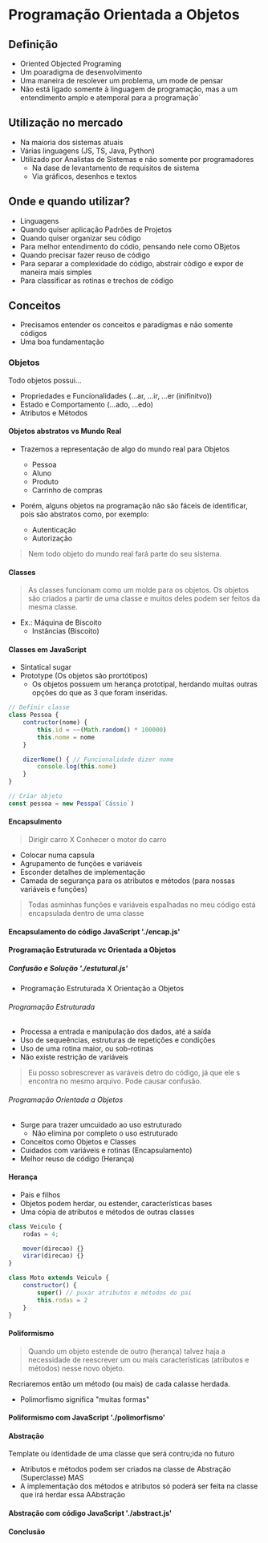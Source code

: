 # Programação Orientada a Objetos

## Definição

- Oriented Objected Programing
- Um poaradigma de desenvolvimento
- Uma maneira de resolever um problema, um mode de pensar
- Não está ligado somente à linguagem de programação, mas a um entendimento amplo e atemporal para a programação`   

## Utilização no mercado

- Na maioria dos sistemas atuais
- Várias linguagens (JS, TS, Java, Python)
- Utilizado por Analistas de Sistemas e não somente por programadores
    - Na dase de levantamento de requisitos de sistema
    - Via gráficos, desenhos e textos

## Onde e quando utilizar?

- Linguagens
- Quando quiser aplicação Padrões de Projetos
- Quando quiser organizar seu código
- Para melhor entendimento do códio, pensando nele como OBjetos
- Quando precisar fazer reuso de código
- Para separar a complexidade do código, abstrair código e expor de maneira mais simples
- Para classificar as rotinas e trechos de código

## Conceitos

- Precisamos entender os conceitos e paradigmas e não somente códigos
- Uma boa fundamentação

### Objetos

Todo objetos possui...
- Propriedades e Funcionalidades (...ar, ...ir, ...er (inifinitvo))
- Estado e Comportamento (...ado, ...edo)
- Atributos e Métodos

#### Objetos abstratos vs Mundo Real

- Trazemos a representação de algo do mundo real para Objetos
    - Pessoa
    - Aluno
    - Produto
    - Carrinho de compras

- Porém, alguns objetos na programação não são fáceis de identificar, pois são abstratos como, por exemplo:
    - Autenticação
    - Autorização

> Nem todo objeto do mundo real fará parte do seu sistema.

#### Classes

> As classes funcionam como um molde para os objetos. Os objetos são criados a partir de uma classe e muitos deles podem ser feitos da mesma classe.

- Ex.: Máquina de Biscoito
    - Instâncias (Biscoito)

#### Classes em JavaScript

- Sintatical sugar
- Prototype (Os objetos são prortótipos)
     - Os objetos possuem um herança prototipal, herdando muitas outras opções do que as 3 que foram inseridas.

```jsx
// Definir classe
class Pessoa {
    contructor(nome) {
        this.id = ~~(Math.random() * 100000)
        this.nome = nome
    }

    dizerNome() { // Funcionalidade dizer nome
        console.log(this.nome)
    }
}

// Criar objeto
const pessoa = new Pesspa(`Cássio`)

```

#### Encapsulmento

> Dirigir carro X Conhecer o motor do carro

- Colocar numa capsula
- Agrupamento de funções e variáveis
- Esconder detalhes de implementação
- Camada de segurança para os atributos e métodos (para nossas variáveis e funções)

> Todas asminhas funções e variáveis espalhadas no meu código está encapsulada dentro de uma classe

#### Encapsulamento do código JavaScript './encap.js'

#### Programação Estruturada vc Orientada a Objetos

##### Confusão e Solução './estutural.js'
-  Programação Estruturada X Orientação a Objetos

###### Programação Estruturada
- Processa a entrada e manipulação dos dados, até a saída
- Uso de sequeências, estruturas de repetições e condições
- Uso de uma rotina maior, ou sob-rotinas
- Não existe restrição de variáveis
> Eu posso sobrescrever as varáveis detro do código, já que ele s encontra no mesmo arquivo. Pode causar confusão.

###### Programação Orientada a Objetos
- Surge para trazer umcuidado ao uso  estruturado
    - Não elimina por completo o uso estruturado
- Conceitos como Objetos e Classes
- Cuidados com variáveis e rotinas (Encapsulamento)
- Melhor reuso de código (Herança)

#### Herança

- Pais e filhos
- Objetos podem herdar, ou estender, características bases
- Uma cópia de atributos e métodos de outras classes

```jsx
class Veiculo {
    rodas = 4;

    mover(direcao) {}
    virar(direcao) {}
}

class Moto extends Veiculo {
    constructor() {
        super() // puxar atributos e métodos do pai
        this.rodas = 2
    }
}
```

#### Poliformismo

> Quando um objeto estende de outro (herança) talvez haja a necessidade de reescrever um ou mais características (atributos e métodos) nesse novo objeto.

Recriaremos então um método (ou mais) de cada calasse herdada.

- Polimorfismo significa "muitas formas"
 
#### Poliformismo com JavaScript './polimorfismo'

#### Abstração

Template ou identidade de uma classe que será contru;ida no futuro

- Atributos e métodos podem ser criados na classe de Abstração (Superclasse) MAS
- A implementação dos métodos e atributos só poderá ser feita na classe que irá herdar essa AAbstração

#### Abstração com código JavaScript './abstract.js'

#### Conclusão